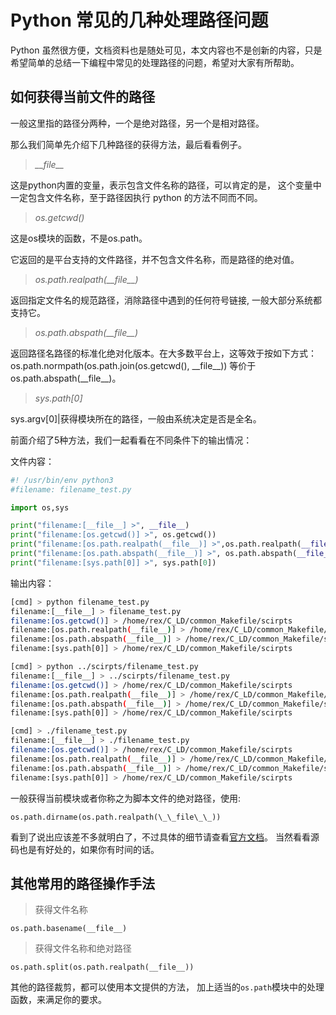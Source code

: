 
# Python 常见的几种处理路径问题

Python 虽然很方便，文档资料也是随处可见，本文内容也不是创新的内容，只是希望简单的总结一下编程中常见的处理路径的问题，希望对大家有所帮助。


## 如何获得当前文件的路径

一般这里指的路径分两种，一个是绝对路径，另一个是相对路径。

那么我们简单先介绍下几种路径的获得方法，最后看看例子。


> *\_\_file\_\_*

这是python内置的变量，表示包含文件名称的路径，可以肯定的是，
这个变量中一定包含文件名称，至于路径因执行 python 的方法不同而不同。


> *os.getcwd()*

这是os模块的函数，不是os.path。

它返回的是平台支持的文件路径，并不包含文件名称，而是路径的绝对值。

> *os.path.realpath(\_\_file\_\_)*

返回指定文件名的规范路径，消除路径中遇到的任何符号链接,
一般大部分系统都支持它。

> *os.path.abspath(\_\_file\_\_)*

返回路径名路径的标准化绝对化版本。在大多数平台上，这等效于按如下方式：
os.path.normpath(os.path.join(os.getcwd(), \_\_file\_\_)) 等价于 os.path.abspath(\_\_file\_\_)。

> *sys.path[0]*

sys.argv[0]|获得模块所在的路径，一般由系统决定是否是全名。


前面介绍了5种方法，我们一起看看在不同条件下的输出情况：

文件内容：
```python
#! /usr/bin/env python3
#filename: filename_test.py

import os,sys

print("filename:[__file__] >", __file__)
print("filename:[os.getcwd()] >", os.getcwd())
print("filename:[os.path.realpath(__file__)] >",os.path.realpath(__file__))
print("filename:[os.path.abspath(__file__)] >", os.path.abspath(__file__))
print("filename:[sys.path[0]] >", sys.path[0])
```

输出内容：
```bash
[cmd] > python filename_test.py
filename:[__file__] > filename_test.py
filename:[os.getcwd()] > /home/rex/C_LD/common_Makefile/scirpts
filename:[os.path.realpath(__file__)] > /home/rex/C_LD/common_Makefile/scirpts/filename_test.py
filename:[os.path.abspath(__file__)] > /home/rex/C_LD/common_Makefile/scirpts/filename_test.py
filename:[sys.path[0]] > /home/rex/C_LD/common_Makefile/scirpts

[cmd] > python ../scirpts/filename_test.py
filename:[__file__] > ../scirpts/filename_test.py
filename:[os.getcwd()] > /home/rex/C_LD/common_Makefile/scirpts
filename:[os.path.realpath(__file__)] > /home/rex/C_LD/common_Makefile/scirpts/filename_test.py
filename:[os.path.abspath(__file__)] > /home/rex/C_LD/common_Makefile/scirpts/filename_test.py
filename:[sys.path[0]] > /home/rex/C_LD/common_Makefile/scirpts

[cmd] > ./filename_test.py
filename:[__file__] > ./filename_test.py
filename:[os.getcwd()] > /home/rex/C_LD/common_Makefile/scirpts
filename:[os.path.realpath(__file__)] > /home/rex/C_LD/common_Makefile/scirpts/filename_test.py
filename:[os.path.abspath(__file__)] > /home/rex/C_LD/common_Makefile/scirpts/filename_test.py
filename:[sys.path[0]] > /home/rex/C_LD/common_Makefile/scirpts
```

一般获得当前模块或者你称之为脚本文件的绝对路径，使用:

    os.path.dirname(os.path.realpath(\_\_file\_\_))

看到了说出应该差不多就明白了，不过具体的细节请查看[官方文档][1]。
当然看看源码也是有好处的，如果你有时间的话。

## 其他常用的路径操作手法

> 获得文件名称

    os.path.basename(__file__)


> 获得文件名称和绝对路径

    os.path.split(os.path.realpath(__file__))


其他的路径裁剪，都可以使用本文提供的方法，
加上适当的`os.path`模块中的处理函数，来满足你的要求。


[1]: https://docs.python.org/3.8/library/os.path.htm

